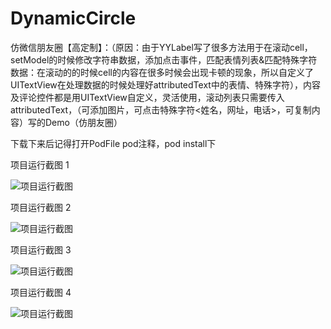 # DynamicCircle
仿微信朋友圈【高定制】：（原因：由于YYLabel写了很多方法用于在滚动cell，setModel的时候修改字符串数据，添加点击事件，匹配表情列表&匹配特殊字符数据：在滚动的的时候cell的内容在很多时候会出现卡顿的现象，所以自定义了UITextView在处理数据的时候处理好attributedText中的表情、特殊字符），内容及评论控件都是用UITextView自定义，灵活使用，滚动列表只需要传入attributedText，（可添加图片，可点击特殊字符<姓名，网址，电话>，可复制内容）写的Demo（仿朋友圈）

下载下来后记得打开PodFile pod注释，pod install下

项目运行截图 1

![项目运行截图](https://raw.githubusercontent.com/andZhangjiong/DynamicCircle/master/AB648C0CF0733AC9E31CBE22EA9F2B96.jpg)

项目运行截图 2

![项目运行截图](https://raw.githubusercontent.com/andZhangjiong/DynamicCircle/master/D05A26F7C43280BEA236757341832EDF.png)

项目运行截图 3

![项目运行截图](https://raw.githubusercontent.com/andZhangjiong/DynamicCircle/master/1E7402830EB41B64DE4663DCCB008ACD.png)

项目运行截图 4

![项目运行截图](https://raw.githubusercontent.com/andZhangjiong/DynamicCircle/master/87F34DD8E492A9CEE37B9194D87E9097.png)


